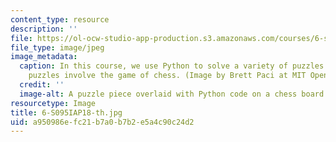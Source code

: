 ```yaml
---
content_type: resource
description: ''
file: https://ol-ocw-studio-app-production.s3.amazonaws.com/courses/6-s095-programming-for-the-puzzled-january-iap-2018/a950986efc21b7a0b7b2e5a4c90c24d2_6-S095IAP18-th.jpg
file_type: image/jpeg
image_metadata:
  caption: In this course, we use Python to solve a variety of puzzles. Two of the
    puzzles involve the game of chess. (Image by Brett Paci at MIT OpenCourseWare.)
  credit: ''
  image-alt: A puzzle piece overlaid with Python code on a chess board.
resourcetype: Image
title: 6-S095IAP18-th.jpg
uid: a950986e-fc21-b7a0-b7b2-e5a4c90c24d2
---
```

